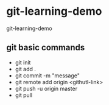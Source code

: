 # git-learning-demo
git-learning-demo

## git basic commands
- git init
- git add .
- git commit -m "message"
- git remote add origin &lt;githutl-link&gt;
- git push -u origin master
- git pull 